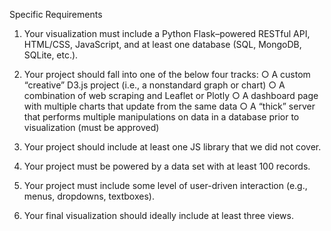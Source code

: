 Specific Requirements
1. Your visualization must include a Python Flask–powered RESTful API, HTML/CSS,
JavaScript, and at least one database (SQL, MongoDB, SQLite, etc.).

2. Your project should fall into one of the below four tracks:
○ A custom “creative” D3.js project (i.e., a nonstandard graph or chart)
○ A combination of web scraping and Leaflet or Plotly
○ A dashboard page with multiple charts that update from the same data
○ A “thick” server that performs multiple manipulations on data in a database prior
to visualization (must be approved)

3. Your project should include at least one JS library that we did not cover.
4. Your project must be powered by a data set with at least 100 records.
5. Your project must include some level of user-driven interaction (e.g., menus,
dropdowns, textboxes).
6. Your final visualization should ideally include at least three views.